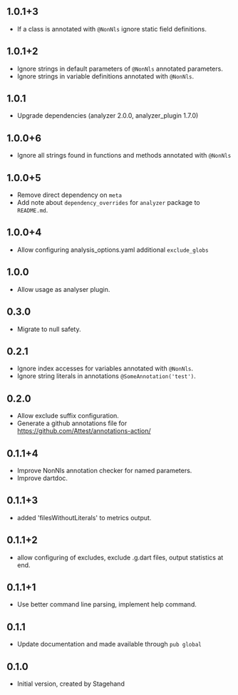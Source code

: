 ## 1.0.1+3

* If a class is annotated with `@NonNls` ignore static field definitions.

## 1.0.1+2

* Ignore strings in default parameters of `@NonNls` annotated parameters.
* Ignore strings in variable definitions annotated with `@NonNls`.

## 1.0.1

* Upgrade dependencies (analyzer 2.0.0, analyzer_plugin 1.7.0)

## 1.0.0+6

* Ignore all strings found in functions and methods annotated with `@NonNls`

## 1.0.0+5

* Remove direct dependency on `meta`
* Add note about `dependency_overrides` for `analyzer` package to `README.md`.

## 1.0.0+4

* Allow configuring analysis_options.yaml additional `exclude_globs`

## 1.0.0

* Allow usage as analyser plugin.

## 0.3.0

* Migrate to null safety.

## 0.2.1

* Ignore index accesses for variables annotated with `@NonNls`.
* Ignore string literals in annotations `@SomeAnnotation('test')`.

## 0.2.0

* Allow exclude suffix configuration.
* Generate a github annotations file for https://github.com/Attest/annotations-action/


## 0.1.1+4

- Improve NonNls annotation checker for named parameters.
- Improve dartdoc.

## 0.1.1+3

- added 'filesWithoutLiterals' to metrics output.

## 0.1.1+2

- allow configuring of excludes, exclude .g.dart files, output statistics at end.

## 0.1.1+1

- Use better command line parsing, implement help command.

## 0.1.1

- Update documentation and made available through `pub global`

## 0.1.0

- Initial version, created by Stagehand
